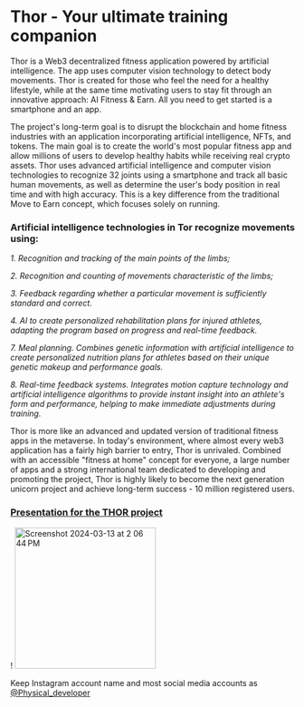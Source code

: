 # Thor - Your ultimate training companion 

Thor is a Web3 decentralized fitness application powered by artificial intelligence. The app uses computer vision technology to detect body movements. Thor is created for those who feel the need for a healthy lifestyle, while at the same time motivating users to stay fit through an innovative approach: AI Fitness & Earn. All you need to get started is a smartphone and an app.

The project's long-term goal is to disrupt the blockchain and home fitness industries with an application incorporating artificial intelligence, NFTs, and tokens. The main goal is to create the world's most popular fitness app and allow millions of users to develop healthy habits while receiving real crypto assets.
Thor uses advanced artificial intelligence and computer vision technologies to recognize 32 joints using a smartphone and track all basic human movements, as well as determine the user's body position in real time and with high accuracy. This is a key difference from the traditional Move to Earn concept, which focuses solely on running.


### Artificial intelligence technologies in Tor recognize movements using:

_1. Recognition and tracking of the main points of the limbs;_

_2. Recognition and counting of movements characteristic of the limbs;_

_3. Feedback regarding whether a particular movement is sufficiently standard and correct._

_4. AI to create personalized rehabilitation plans for injured athletes, adapting the program based on progress and real-time feedback._

_7. Meal planning. Combines genetic information with artificial intelligence to create personalized nutrition plans for athletes based on their unique genetic makeup and performance goals._

_8. Real-time feedback systems. Integrates motion capture technology and artificial intelligence algorithms to provide instant insight into an athlete's form and performance, helping to make immediate adjustments during training._


Thor is more like an advanced and updated version of traditional fitness apps in the metaverse. In today's environment, where almost every web3 application has a fairly high barrier to entry, Thor is unrivaled. Combined with an accessible "fitness at home" concept for everyone, a large number of apps and a strong international team dedicated to developing and promoting the project, Thor is highly likely to become the next generation unicorn project and achieve long-term success - 10 million registered users.  


### [Presentation for the THOR project](https://www.canva.com/design/DAF-whcr3dw/tO_C-87zsdHE-ZvCtQfM_w/edit?utm_content=DAF-whcr3dw&utm_campaign=designshare&utm_medium=link2&utm_source=sharebutton)
 
! <img width="249" alt="Screenshot 2024-03-13 at 2 06 44 PM" src="https://github.com/halinakryvanos/Thor/assets/115924234/b3d7f78c-af0a-4f36-9887-350e71e4b216">

Keep Instagram account name and most social media accounts as [@Physical_developer](https://ig.me/m/physical_developer?ref=thor)

